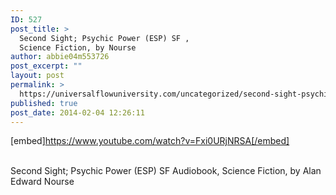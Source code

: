 ```yaml
---
ID: 527
post_title: >
  Second Sight; Psychic Power (ESP) SF ,
  Science Fiction, by Nourse
author: abbie04m553726
post_excerpt: ""
layout: post
permalink: >
  https://universalflowuniversity.com/uncategorized/second-sight-psychic-power-esp-sf-science-fiction-by-nourse/
published: true
post_date: 2014-02-04 12:26:11
---
```

[embed]https://www.youtube.com/watch?v=Fxi0URjNRSA[/embed]</br></br>
<p>Second Sight; Psychic Power (ESP) SF Audiobook, Science Fiction, by Alan Edward Nourse </p>